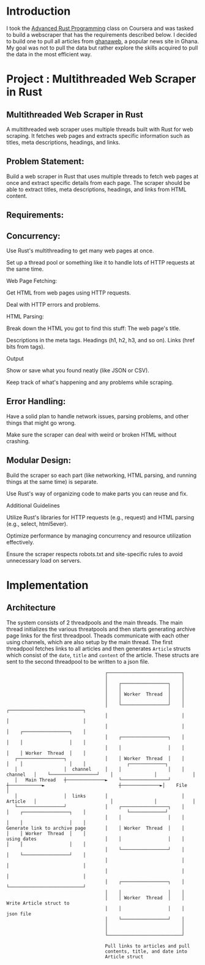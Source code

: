 # Introduction
I took the [Advanced Rust Programming](https://www.coursera.org/learn/advanced-rust-programming/supplement/ML6Ty/project-multithreaded-web-scraper-in-rust) class on Coursera and was tasked to build a webscraper that has the requirements described below. 
I decided to build one to pull all articles from [ghanaweb](https://www.ghanaweb.com), a popular news site in Ghana. My goal was not to pull the data but rather explore the skills acquired to pull the data in the most efficient way. 

# Project : Multithreaded Web Scraper in Rust
## Multithreaded Web Scraper in Rust

A multithreaded web scraper uses multiple threads built with Rust for web scraping. It fetches web pages and extracts specific information such as titles, meta descriptions, headings, and links.

## Problem Statement:

Build a web scraper in Rust that uses multiple threads to fetch web pages at once and extract specific details from each page. The scraper should be able to extract titles, meta descriptions, headings, and links from HTML content.

## Requirements:

## Concurrency: 

Use Rust's multithreading to get many web pages at once. 

Set up a thread pool or something like it to handle lots of HTTP requests at the  same time. 

Web Page Fetching:

Get HTML from web pages using HTTP requests. 

Deal with HTTP errors and problems. 

HTML Parsing: 

Break down the HTML you got to find this stuff: The web page's title. 

Descriptions in the meta tags. Headings (h1, h2, h3, and so on). Links (href bits from tags). 

Output

Show or save what you found neatly (like JSON or CSV). 

Keep track of what's happening and any problems while scraping. 

## Error Handling: 

Have a solid plan to handle network issues, parsing problems, and other things that might go wrong. 

Make sure the scraper can deal with weird or broken HTML without crashing. 

## Modular Design:

Build the scraper so each part (like networking, HTML parsing, and running things at the same time) is separate. 

Use Rust's way of organizing code to make parts you can reuse and fix.

Additional Guidelines

Utilize Rust's libraries for HTTP requests (e.g., request) and HTML parsing (e.g., select, html5ever).

Optimize performance by managing concurrency and resource utilization effectively.

Ensure the scraper respects robots.txt and site-specific rules to avoid unnecessary load on servers.


# Implementation

## Architecture
The system consists of 2 threadpools and the main threads. The main thread initializes the various threatpools and then starts generating archive page links for the first threadpool. Theads communicate with each other using channels, which are also setup by the main thread. The first threadpool fetches links to all articles and then generates `Article` structs which consist of the `date`, `title` and `content` of the article. These structs are sent to the second threadpool to be written to a json file.


```
                                    ┌───────────────────────────┐                                                                       
                                    │                           │                                                                       
                                    │    ┌─────────────────┐    │                                                                       
                                    │    │                 │    │                                                                       
                                    │    │ Worker  Thread  │    │                                                                       
                                    │    │                 │    │                                                                       
                                    │    └─────────────────┘    │            ┌───────────────────────────┐                              
                                    │                           │            │                           │                              
                                    │                           │            │    ┌─────────────────┐    │                              
                                    │    ┌─────────────────┐    │            │    │                 │    │                              
                                    │    │                 │    │            │    │ Worker  Thread  │    │                              
   ┌─────────────────┐              │    │ Worker  Thread  │    │            │    │                 │    │               ┌─────────────┐
   │                 │  channel     │    │                 │    │  channel   │    └─────────────────┘    │               │             │
   │   Main Thread   ┼──────────────►    └─────────────────┘    ┼────────────►                           ┼──────────────►│    File     │
   │                 │  links       │                           │  Article   │                           │               │             │
   └─────────────────┘              │    ┌─────────────────┐    │            │    ┌─────────────────┐    │               └─────────────┘
                                    │    │                 │    │            │    │                 │    │                              
Generate link to archive page       │    │ Worker  Thread  │    │            │    │ Worker  Thread  │    │                              
using dates                         │    │                 │    │            │    │                 │    │                              
                                    │    └─────────────────┘    │            │    └─────────────────┘    │                              
                                    │                           │            │                           │                              
                                    │                           │            │                           │                              
                                    │    ┌─────────────────┐    │            └───────────────────────────┘                              
                                    │    │                 │    │                                                                       
                                    │    │ Worker  Thread  │    │              Write Article struct to                                  
                                    │    │                 │    │              json file                                                
                                    │    └─────────────────┘    │                                                                       
                                    │                           │                                                                       
                                    │                           │                                                                       
                                    └───────────────────────────┘                                                                       
                                                                                                                                        
                                    Pull links to articles and pull                                                                     
                                    contents, title, and date into                                                                      
                                    Article struct                                                                                      
```